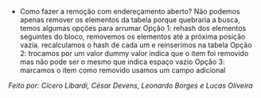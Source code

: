- Como fazer a remoção com endereçamento aberto?
 Não podemos apenas remover os elementos da tabela porque quebraria a busca, temos algumas opções para arrumar
 Opção 1: rehash dos elementos seguintes do bloco,
 removemos os elementos até a próxima posição vazia.
 recalculamos o hash de cada um e reinserimos na tabela
 Opção 2: trocamos por um valor dummy
 valor indica que o item foi removido
 mas não pode ser o mesmo que indica espaço vazio
 Opção 3: marcamos o item como removido
 usamos um campo adicional

*Feito por: Cícero Libardi, César Devens, Leonardo Borges e Lucas Oliveira*